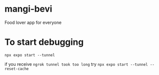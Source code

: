 # mangi-bevi

Food lover app for everyone

# To start debugging

`npx expo start --tunnel`

if you receive `ngrok tunnel took too long` try `npx expo start --tunnel --reset-cache`
